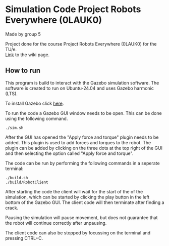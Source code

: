 # Simulation Code Project Robots Everywhere (0LAUK0)
Made by group 5  

Project done for the course Project Robots Everywhere (0LAUK0) for the TU/e.  
[Link](https://dsdwiki.wtb.tue.nl/wiki/PRE2024_3_Group5) to the wiki page.  

## How to run
This program is build to interact with the Gazebo simulation software.
The software is created to run on Ubuntu-24.04 and uses Gazebo harmonic (LTS).  

To install Gazebo click [here](https://gazebosim.org/docs/harmonic/getstarted/).  

To run the code a Gazebo GUI window needs to be open. This can be done using the following command.  
```
./sim.sh
```
After the GUI has opened the "Apply force and torque" plugin needs to be added. This plugin is used to add forces and torques to the robot.
The plugin can be added by clicking on the three dots at the top right of the GUI and then selecting the option called "Apply force and torque".  

The code can be run by performing the following commands in a seperate terminal:
```
./build.sh
./build/RobotClient
```
After starting the code the client will wait for the start of the of the simulation, which can be started by clicking the play button in the left bottom of the Gazebo GUI.
The client code will then terminate after finding a crack.  

Pausing the simulation will pause movement, but does not guarantee that the robot will continue correctly after unpausing.  

The client code can also be stopped by focussing on the terminal and pressing CTRL+C.
